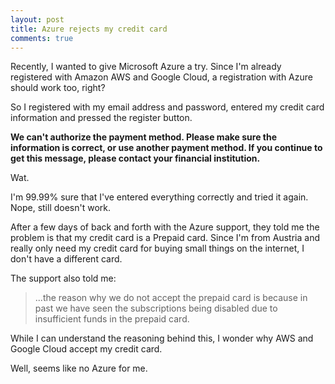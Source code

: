 ```yaml
---
layout: post
title: Azure rejects my credit card
comments: true
---
```


Recently, I wanted to give Microsoft Azure a try. 
Since I'm already registered with Amazon AWS and Google Cloud, a registration with Azure should work too, right?

So I registered with my email address and password, entered my credit card information and pressed the register button.

**We can't authorize the payment method. Please make sure the information is correct, or use another payment method. 
If you continue to get this message, please contact your financial institution.**

Wat.

I'm 99.99% sure that I've entered everything correctly and tried it again. Nope, still doesn't work.

After a few days of back and forth with the Azure support, they told me the problem is that my credit card is a Prepaid card.
Since I'm from Austria and really only need my credit card for buying small things on the internet, I don't have a different card.

The support also told me:
> ...the reason why we do not accept the prepaid card is because in past we have seen the subscriptions being disabled due to insufficient funds in the prepaid card.

While I can understand the reasoning behind this, I wonder why AWS and Google Cloud accept my credit card.

Well, seems like no Azure for me.
